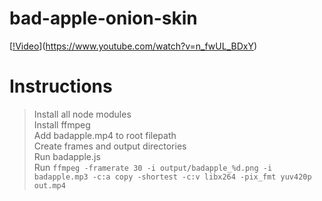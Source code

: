 # bad-apple-onion-skin

[[!Video](http://img.youtube.com/vi/n_fwUL_BDxY/0.jpg)](https://www.youtube.com/watch?v=n_fwUL_BDxY)

# Instructions
> Install all node modules\
> Install ffmpeg\
> Add badapple.mp4 to root filepath\
> Create frames and output directories\
> Run badapple.js\
> Run `ffmpeg -framerate 30 -i output/badapple_%d.png -i badapple.mp3 -c:a copy -shortest -c:v libx264 -pix_fmt yuv420p out.mp4`
